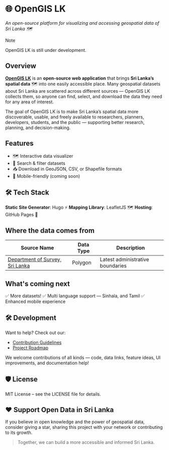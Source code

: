# 🌐 OpenGIS LK
_An open-source platform for visualizing and accessing geospatial data of Sri Lanka 🗺_

> [!NOTE]
> OpenGIS LK is still under development.

## Overview
[**OpenGIS LK**](https://thiwak.github.io/open-gis-lk) is an **open-source web application** that brings **Sri Lanka’s spatial data** 🗺️ into one easily accessible place. Many geospatial datasets about Sri Lanka are scattered across different sources — OpenGIS LK collects them, so anyone can find, select, and download the data they need for any area of interest.

The goal of OpenGIS LK is to make Sri Lanka’s spatial data more discoverable, usable, and freely available to researchers, planners, developers, students, and the public — supporting better research, planning, and decision-making.

## Features
- 🗺️ Interactive data visualizer
- 🔎 Search & filter datasets
- 📥 Download in GeoJSON, CSV, or Shapefile formats  
- 📱 Mobile-friendly (coming soon)  


## 🛠️ Tech Stack
**Static Site Generator**: Hugo ⚡️
**Mapping Library**: LeafletJS 🗺️
**Hosting**: GitHub Pages 🚀


## Where the data comes from
| Source Name                                              | Data Type | Description |
| -------------------------------------------------------- | --------- | ----------- |
| [Department of Survey, Sri Lanka](https://survey.gov.lk) |  Polygon  | Latest administrative boundaries |



## What's coming next
✅ More datasets!
✅ Multi language support — Sinhala, and Tamil
✅ Enhanced mobile experience



## 🛠️ Development

Want to help? Check out our:
- [Contribution Guidelines](CONTRIBUTING.md)  
- [Project Roadmap](ROADMAP.md)  

We welcome contributions of all kinds — code, data links, feature ideas, UI improvements, and documentation help!



## 🛡 License

MIT License – see the LICENSE file for details.



## ❤️ Support Open Data in Sri Lanka

If you believe in open knowledge and the power of geospatial data, consider giving a star, sharing this project with your network or contributing to its growth.

> Together, we can build a more accessible and informed Sri Lanka.
